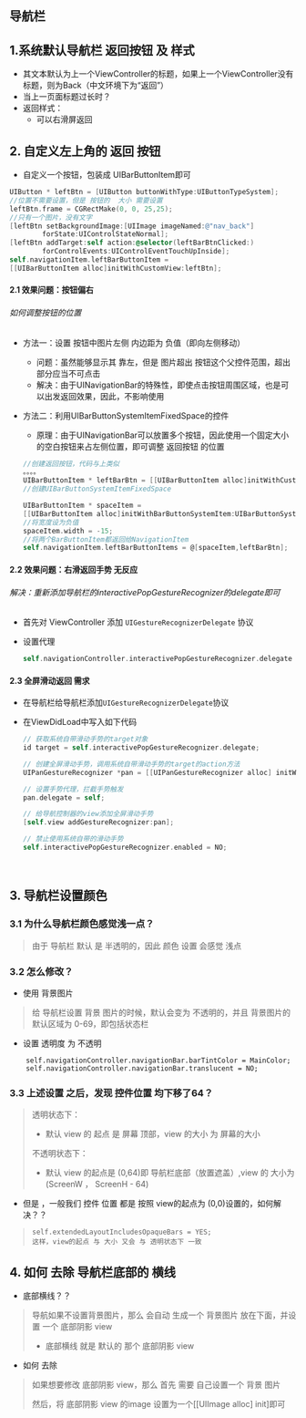 ## 导航栏

## 1.系统默认导航栏 返回按钮 及 样式

* 其文本默认为上一个ViewController的标题，如果上一个ViewController没有标题，则为Back（中文环境下为“返回”）
* 当上一页面标题过长时？
* 返回样式：
  * 可以右滑屏返回

## 2. 自定义左上角的 返回 按钮

* 自定义一个按钮，包装成 UIBarButtonItem即可

```objective-c
UIButton * leftBtn = [UIButton buttonWithType:UIButtonTypeSystem];
//位置不需要设置，但是 按钮的  大小 需要设置
leftBtn.frame = CGRectMake(0, 0, 25,25);
//只有一个图片，没有文字
[leftBtn setBackgroundImage:[UIImage imageNamed:@"nav_back"] 
        forState:UIControlStateNormal];
[leftBtn addTarget:self action:@selector(leftBarBtnClicked:)
        forControlEvents:UIControlEventTouchUpInside];
self.navigationItem.leftBarButtonItem = 
[[UIBarButtonItem alloc]initWithCustomView:leftBtn];
```

#### 2.1 效果问题：按钮偏右

###### 如何调整按钮的位置

* 方法一：设置 按钮中图片左侧 内边距为 负值（即向左侧移动）

  * 问题：虽然能够显示其 靠左，但是 图片超出 按钮这个父控件范围，超出部分应当不可点击
  * 解决：由于UINavigationBar的特殊性，即使点击按钮周围区域，也是可以出发返回效果，因此，不影响使用

* 方法二：利用UIBarButtonSystemItemFixedSpace的控件

  * 原理：由于UINavigationBar可以放置多个按钮，因此使用一个固定大小的空白按钮来占左侧位置，即可调整 返回按钮 的位置

  ```objective-c
  //创建返回按钮，代码与上类似
  。。。。
  UIBarButtonItem * leftBarBtn = [[UIBarButtonItem alloc]initWithCustomView:leftBtn];;
  //创建UIBarButtonSystemItemFixedSpace

  UIBarButtonItem * spaceItem = 
  [[UIBarButtonItem alloc]initWithBarButtonSystemItem:UIBarButtonSystemItemFixedSpace target:nil action:nil];
  //将宽度设为负值
  spaceItem.width = -15;
  //将两个BarButtonItem都返回给NavigationItem
  self.navigationItem.leftBarButtonItems = @[spaceItem,leftBarBtn];
  ```

#### 2.2 效果问题：右滑返回手势 无反应

###### 解决：重新添加导航栏的interactivePopGestureRecognizer的delegate即可

* 首先对   ViewController 添加 `UIGestureRecognizerDelegate` 协议

* 设置代理

  ```objective-c
  self.navigationController.interactivePopGestureRecognizer.delegate = self;
  ```

#### 2.3 全屏滑动返回 需求

* 在导航栏给导航栏添加`UIGestureRecognizerDelegate`协议

* 在ViewDidLoad中写入如下代码

  ```objective-c
  // 获取系统自带滑动手势的target对象
  id target = self.interactivePopGestureRecognizer.delegate;

  // 创建全屏滑动手势，调用系统自带滑动手势的target的action方法
  UIPanGestureRecognizer *pan = [[UIPanGestureRecognizer alloc] initWithTarget:target action:@selector(handleNavigationTransition:)];

  // 设置手势代理，拦截手势触发
  pan.delegate = self;

  // 给导航控制器的view添加全屏滑动手势
  [self.view addGestureRecognizer:pan];

  // 禁止使用系统自带的滑动手势
  self.interactivePopGestureRecognizer.enabled = NO;
  ```

  ​

## 3. 导航栏设置颜色

### 3.1 为什么导航栏颜色感觉浅一点？

> 由于 导航栏 默认 是 半透明的，因此 颜色 设置 会感觉 浅点

### 3.2 怎么修改？

* 使用 背景图片

> 给 导航栏设置 背景 图片的时候，默认会变为 不透明的，并且 背景图片的 默认区域为 0-69，即包括状态栏

* 设置 透明度 为 不透明

```
    self.navigationController.navigationBar.barTintColor = MainColor;
    self.navigationController.navigationBar.translucent = NO;
```

### 3.3 上述设置 之后，发现 控件位置 均下移了64？

> 透明状态下：
>
> * 默认 view 的 起点 是 屏幕 顶部，view 的大小 为 屏幕的大小
>
> 不透明状态下：
>
> * 默认 view 的起点是 \(0,64\)即 导航栏底部（放置遮盖）,view 的 大小为 \(ScreenW ， ScreenH - 64\)

* 但是 ，一般我们 控件 位置 都是 按照 view的起点为 \(0,0\)设置的，如何解决？？

> ```
> self.extendedLayoutIncludesOpaqueBars = YES;
> 这样，view的起点 与 大小 又会 与 透明状态下 一致
> ```

## 4. 如何 去除 导航栏底部的 横线

* 底部横线？？

> 导航如果不设置背景图片，那么 会自动 生成一个 背景图片 放在下面，并设置 一个 底部阴影 view
>
> * 底部横线 就是 默认的 那个 底部阴影 view

* 如何 去除

> 如果想要修改 底部阴影 view，那么 首先 需要 自己设置一个 背景 图片
>
> 然后，将 底部阴影 view 的image 设置为一个\[\[UIImage alloc\] init\]即可





